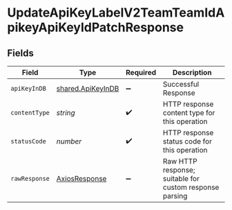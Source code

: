 # UpdateApiKeyLabelV2TeamTeamIdApikeyApiKeyIdPatchResponse


## Fields

| Field                                                   | Type                                                    | Required                                                | Description                                             |
| ------------------------------------------------------- | ------------------------------------------------------- | ------------------------------------------------------- | ------------------------------------------------------- |
| `apiKeyInDB`                                            | [shared.ApiKeyInDB](../../models/shared/apikeyindb.md)  | :heavy_minus_sign:                                      | Successful Response                                     |
| `contentType`                                           | *string*                                                | :heavy_check_mark:                                      | HTTP response content type for this operation           |
| `statusCode`                                            | *number*                                                | :heavy_check_mark:                                      | HTTP response status code for this operation            |
| `rawResponse`                                           | [AxiosResponse](https://axios-http.com/docs/res_schema) | :heavy_minus_sign:                                      | Raw HTTP response; suitable for custom response parsing |